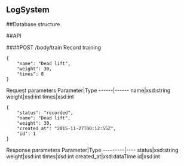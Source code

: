 ## LogSystem
##Database structure



##API

####POST	/body/train	Record training
```
{
	"name": "Dead lift",
	"weight": 30,
	"times": 8
}
```
Request parameters
Parameter|Type
------|------
name|xsd:string
weight|xsd:int
times|xsd:int
```
{
	"status": "recorded",
	"name": "Dead lift",
	"weight": 30,
	"created_at": "2015-11-27T00:12:55Z",
	"id": 1
}
```
Response parameters
Parameter|Type
---------|----
status|xsd:string
weight|xsd:int
times|xsd:int
created_at|xsd:dataTime
id|xsd:int	
